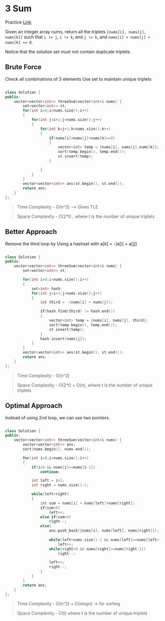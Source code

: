 # 3 Sum

Practice [Link](https://leetcode.com/problems/3sum/description/)

Given an integer array nums, return all the triplets `[nums[i], nums[j], nums[k]]` such that `i != j`, `i != k`, and `j != k`, and `nums[i] + nums[j] + nums[k] == 0`.

Notice that the solution set must not contain duplicate triplets.

## Brute Force

Check all combinations of 3 elements
Use set to maintain unique triplets

```cpp

class Solution {
public:
    vector<vector<int>> threeSum(vector<int>& nums) {
        set<vector<int>> st;
        for(int i=0;i<nums.size();i++)
        {
            for(int j=i+1;j<nums.size();j++)
            {
                for(int k=j+1;k<nums.size();k++)
                {
                    if(nums[i]+nums[j]+nums[k]==0)
                    {
                        vector<int> temp = {nums[i], nums[j],nums[k]};
                        sort(temp.begin(), temp.end());
                        st.insert(temp);
                    }
                        
                }
            }
        }
        vector<vector<int>> ans(st.begin(), st.end());
        return ans;
    }
};
```
> Time Complexity - O(n^3) --> Gives TLE
> 
> Space Complexity -  O(2*t) , where t is the number of unique triplets



## Better Approach

Remove the third loop by Using a hashset with 
a[k] = -(a[i] + a[j])

```cpp

class Solution {
public:
    vector<vector<int>> threeSum(vector<int>& nums) {
        set<vector<int>> st;

        for(int i=0;i<nums.size();i++)
        {
            set<int> hash;
            for(int j=i+1;j<nums.size();j++)
            {
                int third = -(nums[i] + nums[j]);

                if(hash.find(third) != hash.end())
                {
                    vector<int> temp = {nums[i], nums[j], third};
                    sort(temp.begin(), temp.end());
                    st.insert(temp);
                }
                hash.insert(nums[j]);
            }
        }
        vector<vector<int>> ans(st.begin(), st.end());
        return ans;
    }
};
```

> Time Complexity - O(n^2)
> 
> Space Complexity - O(2*t) + O(n), where t is the number of unique triplets




## Optimal Approach

Instead of using 2nd loop, we can use two pointers.

```cpp

class Solution {
public:
    vector<vector<int>> threeSum(vector<int>& nums) {
        vector<vector<int>> ans;
        sort(nums.begin(), nums.end());

        for(int i=0;i<nums.size();i++)
        {
            if(i>0 && nums[i]==nums[i-1])
                continue;

            int left = i+1;
            int right = nums.size()-1;

            while(left<right)
            {
                int sum = nums[i] + nums[left]+nums[right];
                if(sum<0)
                    left++;
                else if(sum>0)
                    right--;
                else{
                    ans.push_back({nums[i], nums[left], nums[right]});
                    
                    while(left<nums.size()-1 && nums[left]==nums[left+1])
                        left++;
                    while(right>0 && nums[right]==nums[right-1])
                        right--;   

                    left++;
                    right--;
                }
            }
        }
        return ans;
    }
};
```

> Time Complexity - O(n^2) + O(nlogn) -> for sorting
> 
> Space Complexity - O(t) where t is the number of unique triplets